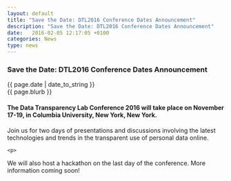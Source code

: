 ```yaml
---
layout: default
title: "Save the Date: DTL2016 Conference Dates Announcement"
description: "Save the Date: DTL2016 Conference Dates Announcement"
date:   2016-02-05 12:17:05 +0100
categories: News
type: news
---
```


<div class="post-container">
<h3> Save the Date: DTL2016 Conference Dates Announcement</h3> 

<div class="post-date">
{{ page.date | date_to_string }}
</div>

<div class="blurb">
{{ page.blurb }}
</div>

<div class="post-body">
 
<h4>The Data Transparency Lab Conference 2016 will take place on November 17-19, in Columbia University, New York, New York.</h4>
 

<p>
Join us for two days of presentations and discussions involving the latest technologies and trends in the transparent use of personal data online.  
	</p>

	<p>
We will also host a hackathon on the last day of the conference. More information coming soon!
	</p>
<!-- <div class="row left-aligned">		
				<div class="col-sm-4"></div>
				<div class="col-sm-8 col-md-8 col-lg-8"><p>
	<a href="http://sheriff.dynu.com/views/home">$heriff <i class="fa fa-external-link fa-1x" style="color:#424242;"></i></a>, a browser add-on to help identify price discrimination online, was demoed during the conference.</p></div>
			</div>  -->

<!-- close post body -->
</div>
</div>
